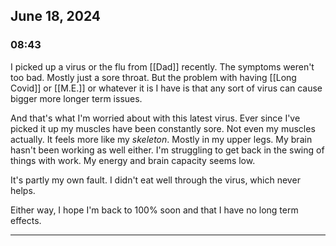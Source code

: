 ## June 18, 2024

### 08:43
I picked up a virus or the flu from [[Dad]] recently. The symptoms weren't too bad. Mostly just a sore throat. But the problem with having [[Long Covid]] or [[M.E.]] or whatever it is I have is that any sort of virus can cause bigger more longer term issues.

And that's what I'm worried about with this latest virus. Ever since I've picked it up my muscles have been constantly sore. Not even my muscles actually. It feels more like my *skeleton*. Mostly in my upper legs. My brain hasn't been working as well either. I'm struggling to get back in the swing of things with work. My energy and brain capacity seems low.

It's partly my own fault. I didn't eat well through the virus, which never helps.

Either way, I hope I'm back to 100% soon and that I have no long term effects.
***

